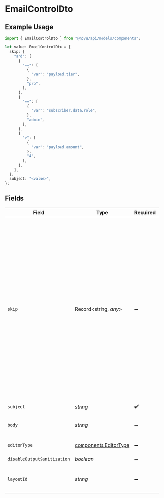 # EmailControlDto

## Example Usage

```typescript
import { EmailControlDto } from "@novu/api/models/components";

let value: EmailControlDto = {
  skip: {
    "and": [
      {
        "==": [
          {
            "var": "payload.tier",
          },
          "pro",
        ],
      },
      {
        "==": [
          {
            "var": "subscriber.data.role",
          },
          "admin",
        ],
      },
      {
        ">": [
          {
            "var": "payload.amount",
          },
          "4",
        ],
      },
    ],
  },
  subject: "<value>",
};
```

## Fields

| Field                                                                                                                                                                                                        | Type                                                                                                                                                                                                         | Required                                                                                                                                                                                                     | Description                                                                                                                                                                                                  | Example                                                                                                                                                                                                      |
| ------------------------------------------------------------------------------------------------------------------------------------------------------------------------------------------------------------ | ------------------------------------------------------------------------------------------------------------------------------------------------------------------------------------------------------------ | ------------------------------------------------------------------------------------------------------------------------------------------------------------------------------------------------------------ | ------------------------------------------------------------------------------------------------------------------------------------------------------------------------------------------------------------ | ------------------------------------------------------------------------------------------------------------------------------------------------------------------------------------------------------------ |
| `skip`                                                                                                                                                                                                       | Record<string, *any*>                                                                                                                                                                                        | :heavy_minus_sign:                                                                                                                                                                                           | JSONLogic filter conditions for conditionally skipping the step execution. Supports complex logical operations with AND, OR, and comparison operators. See https://jsonlogic.com/ for full typing reference. | {<br/>"and": [<br/>{<br/>"==": [<br/>{<br/>"var": "payload.tier"<br/>},<br/>"pro"<br/>]<br/>},<br/>{<br/>"==": [<br/>{<br/>"var": "subscriber.data.role"<br/>},<br/>"admin"<br/>]<br/>},<br/>{<br/>"\u003e": [<br/>{<br/>"var": "payload.amount"<br/>},<br/>"4"<br/>]<br/>}<br/>]<br/>} |
| `subject`                                                                                                                                                                                                    | *string*                                                                                                                                                                                                     | :heavy_check_mark:                                                                                                                                                                                           | Subject of the email.                                                                                                                                                                                        |                                                                                                                                                                                                              |
| `body`                                                                                                                                                                                                       | *string*                                                                                                                                                                                                     | :heavy_minus_sign:                                                                                                                                                                                           | Body content of the email, either a valid Maily JSON object, or html string.                                                                                                                                 |                                                                                                                                                                                                              |
| `editorType`                                                                                                                                                                                                 | [components.EditorType](../../models/components/editortype.md)                                                                                                                                               | :heavy_minus_sign:                                                                                                                                                                                           | Type of editor to use for the body.                                                                                                                                                                          |                                                                                                                                                                                                              |
| `disableOutputSanitization`                                                                                                                                                                                  | *boolean*                                                                                                                                                                                                    | :heavy_minus_sign:                                                                                                                                                                                           | Disable sanitization of the output.                                                                                                                                                                          |                                                                                                                                                                                                              |
| `layoutId`                                                                                                                                                                                                   | *string*                                                                                                                                                                                                     | :heavy_minus_sign:                                                                                                                                                                                           | Layout ID to use for the email. Null means no layout, undefined means default layout.                                                                                                                        |                                                                                                                                                                                                              |